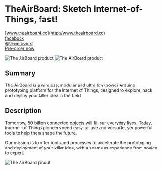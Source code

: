 TheAirBoard: Sketch Internet-of-Things, fast!
=============================================
[www.theairboard.cc](http://www.theairboard.cc)<br>
[facebook](https://www.facebook.com/theairboard)<br>
[@theairboard](https://twitter.com/theairboard)<br>
[Pre-order now](http://sales.theairboard.cc)

![The AirBoard product](http://www.theairboard.cc/wp-content/uploads/2015/11/airboard_2560_cut2x.jpg)
![The AirBoard product](http://www.theairboard.cc/wp-content/uploads/2014/12/theairboard_960x540.jpg)

Summary
-------
The AirBoard is a wireless, modular and ultra low-power Arduino prototyping platform for the Internet of Things, designed to explore, hack and deploy your killer idea in the field.

Description
-----------
Tomorrow, 50 billion connected objects will fill our everyday lives. Today, Internet-of-Things pioneers need easy-to-use and versatile, yet powerful tools to help them shape the future.

Our mission is to offer tools and processes to accelerate the prototyping and deployment of your killer idea, with a seamless experience from novice to expert.

![The AirBoard pinout](http://www.theairboard.cc/wp-content/uploads/2015/11/pinout1.png)
